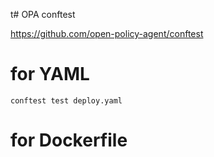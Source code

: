 t#  OPA conftest


https://github.com/open-policy-agent/conftest




#  for  YAML

```
conftest test deploy.yaml
```



# for Dockerfile

